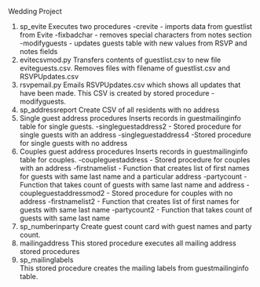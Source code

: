 Wedding Project

1. sp_evite
Executes two procedures
	-crevite - imports data from guestlist from Evite
		-fixbadchar - removes special characters from notes section
	-modifyguests - updates guests table with new values from RSVP and notes fields
2. evitecsvmod.py
Transfers contents of guestlist.csv to new file eviteguests.csv.  Removes files with filename of guestlist.csv and RSVPUpdates.csv
3. rsvpemail.py
Emails RSVPUpdates.csv which shows all updates that have been made.  This CSV is created by stored procedure - modifyguests.
4. sp_addressreport 
Create CSV of all residents with no address
5. Single guest address procedures
Inserts records in guestmailinginfo table for single guests.
-singleguestaddress2 - Stored procedure for single guests with an address
-singleguestaddress4 -Stored procedure for single guests with no address
6. Couples guest address procedures
Inserts records in guestmailinginfo table for couples.
-coupleguestaddress - Stored procedure for couples with an address
	-firstnamelist - Function that creates list of first names for guests with same last name and a particular address
	-partycount - Function that takes count of guests with same last name and address
-coupleguestaddressmod2 - Stored procedure for couples with no address
	-firstnamelist2 - Function that creates list of first names for guests with same last name
	-partycount2 - Function that takes count of guests with same last name 
7. sp_numberinparty 
Create guest count card with guest names and party count.
8. mailingaddress
This stored procedure executes all mailing address stored procedures
9. sp_mailinglabels  
This stored procedure creates the mailing labels from guestmailinginfo table.